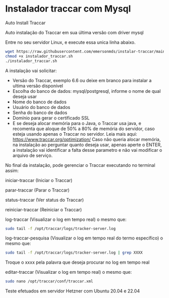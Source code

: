 # Instalador traccar com Mysql
Auto Install Traccar

Auto instalação do Traccar em sua última versão com driver mysql

Entre no seu servidor Linux, e execute essa unica linha abaixo.

```bash
wget https://raw.githubusercontent.com/emersonmds/instalar-traccar/main/instalador_traccar.sh -O instalador_traccar.sh
chmod +x instalador_traccar.sh
./instalador_traccar.sh

```

A instalação vai solicitar:
- Versão do Traccar, exemplo 6.6 ou deixe em branco para instalar a ultima versão disponível
- Escolha do banco de dados: mysql/postgresql, informe o nome de qual deseja usar
- Nome do banco de dados
- Usuário do banco de dados 
- Senha do banco de dados 
- Domínio para gerar o certificado SSL
- E se deseja alocar memória para o Java, o Traccar usa java, e recomenta que aloque de 50% a 80% de memória do servidor, caso esteja usando apenas o Traccar no servidor.
Leia mais aqui: https://www.traccar.org/optimization/
Caso não queria alocar memória, na instalação ao perguntar quanto deseja usar, apenas aperte o ENTER, a instalação vai identificar a falta desse parametro e não vai modificar o arquivo de serviço.

No final da instalação, pode gerenciar o Traccar executando no terminal assim:

iniciar-traccar (Iniciar o Traccar)

parar-traccar (Parar o Traccar)

status-traccar (Ver status do Traccar)

reiniciar-traccar (Reiniciar o Traccar)

log-traccar (Visualizar o log em tempo real) 
o mesmo que:
```bash
sudo tail -f /opt/traccar/logs/tracker-server.log
```

log-traccar-pesquisa (Visualizar o log em tempo real do termo específico) 
o mesmo que:
```bash
sudo tail -f /opt/traccar/logs/tracker-server.log | grep XXXX
```
Troque o xxxx pela palavra que deseja procurar no log em tempo real

editar-traccar (Visualizar o log em tempo real) 
o mesmo que:
```bash
sudo nano /opt/traccar/conf/traccar.xml
```

Teste efetuados em servidor Hetzner com Ubuntu 20.04 e 22.04
